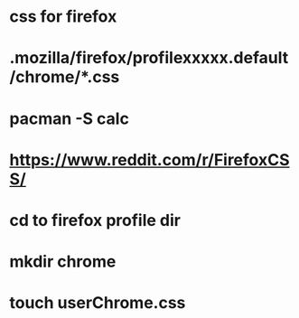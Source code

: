 # css for firefox
# .mozilla/firefox/profilexxxxx.default/chrome/*.css
# pacman -S calc
# https://www.reddit.com/r/FirefoxCSS/
# cd to firefox profile dir
# mkdir chrome
# touch userChrome.css
